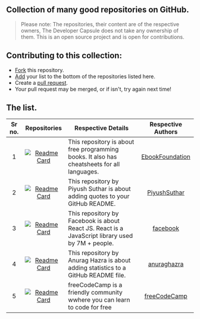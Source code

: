 ## Collection of many good repositories on GitHub.

> Please note: The repositories, their content are of the respective owners, The Developer Capsule does not take any ownership of them. This is an open source project and is open for contributions.

## Contributing to this collection:
- [Fork](https://github.com/TheDeveloperCapsule/good-repositories-collection/fork) this repository.
- [Add](https://github.com/TheDeveloperCapsule/good-repositories-collection/edit/main/README.md) your list to the bottom of the repositories listed here.
- Create a [pull request](https://github.com/TheDeveloperCapsule/good-repositories-collection/pulls).
- Your pull request may be merged, or if isn't, try again next time!

## The list.
|Sr no.|Repositories|Respective Details|Respective Authors|
|:---:|:---:|---|:---:|
|1|[![Readme Card](https://github-readme-stats.vercel.app/api/pin/?username=Ebookfoundation&repo=free-programming-books)](https://github.com/Ebookfoundation/free-programming-books)|This repository is about free programming books. It also has cheatsheets for all languages.|[EbookFoundation](https://github.com/EbookFoundation)</a>|
|2|[![Readme Card](https://github-readme-stats.vercel.app/api/pin/?username=PiyushSuthar&repo=github-readme-quotes)](https://github.com/PiyushSuthar/github-readme-quotes)|This repository by Piyush Suthar is about adding quotes to your GitHub README.|[PiyushSuthar](https://github.com/PiyushSuthar)|
|3|[![Readme Card](https://github-readme-stats.vercel.app/api/pin/?username=facebook&repo=react)](https://github.com/facebook/react)|This repository by Facebook is about React JS. React is a JavaScript library used by 7M + people.|[facebook](https://github.com/facebook)|
|4|[![Readme Card](https://github-readme-stats.vercel.app/api/pin/?username=anuraghazra&repo=github-readme-stats)](https://github.com/anuraghazra/github-readme-stats)|This repository by Anurag Hazra is about adding statistics to a GitHub README file.|[anuraghazra](https://github.com/anuraghazra)|
|5|[![Readme Card](https://github-readme-stats.vercel.app/api/pin/?username=freeCodeCamp&repo=freeCodeCamp)](https://github.com/freeCodeCamp/freeCodeCamp)|freeCodeCamp is a friendly community wwhere you can learn to code for free|[freeCodeCamp](https://github.com/freeCodeCamp)|
